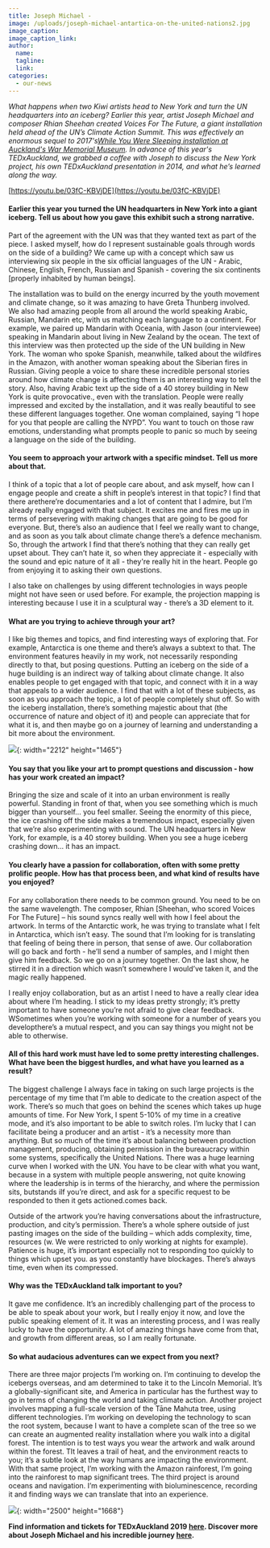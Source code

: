 ```yaml
---
title: Joseph Michael -
image: /uploads/joseph-michael-antartica-on-the-united-nations2.jpg
image_caption:
image_caption_link:
author:
  name:
  tagline:
  link:
categories:
  - our-news
---
```


*What happens when two Kiwi artists head to New York and turn the UN headquarters into an iceberg? Earlier this year, artist Joseph Michael and composer Rhian Sheehan created Voices For The Future, a giant installation held ahead of the UN’s Climate Action Summit. This was effectively an enormous sequel to 2017's*[*While You Were Sleeping installation at Auckland's War Memorial Museum*](https://www.aucklandmuseum.com/discover/stories/behind-the-scenes/antarctica)*. In advance of this year's TEDxAuckland, we grabbed a coffee with Joseph to discuss the New York project, his own TEDxAuckland presentation in 2014, and what he’s learned along the way.&nbsp;*

[https://youtu.be/03fC-KBVjDE](https://youtu.be/03fC-KBVjDE)

#### **Earlier this year you turned the UN headquarters in New York into a giant iceberg. Tell us about how you gave this exhibit such a strong narrative.&nbsp;**

Part of the agreement with the UN was that they wanted text as part of the piece. I asked myself, how do I represent sustainable goals through words on the side of a building? We came up with a concept which saw us interviewing six people in the six official languages of the UN - Arabic, Chinese, English, French, Russian and Spanish - covering the six continents \[properly inhabited by human beings\].

The installation was to build on the energy incurred by the youth movement and climate change, so it was amazing to have Greta Thunberg involved. We also had amazing people from all around the world speaking Arabic, Russian, Mandarin etc, with us matching each language to a continent. For example, we paired up Mandarin with Oceania, with Jason (our interviewee) speaking in Mandarin about living in New Zealand by the ocean. The text of this interview was then protected up the side of the UN building in New York. The woman who spoke Spanish, meanwhile, talked about the wildfires in the Amazon, with another woman speaking about the Siberian fires in Russian. Giving people a voice to share these incredible personal stories around how climate change is affecting them is an interesting way to tell the story. Also, having Arabic text up the side of a 40 storey building in New York is quite provocative., even with the translation. People were really impressed and excited by the installation, and it was really beautiful to see these different languages together. One woman complained, saying “I hope for you that people are calling the NYPD”. You want to touch on those raw emotions, understanding what prompts people to panic so much by seeing a language on the side of the building.&nbsp;

#### **You seem to approach your artwork with a specific mindset. Tell us more about that.&nbsp;**

I think of a topic that a lot of people care about, and ask myself, how can I engage people and create a shift in people’s interest in that topic? I find that there arethere’re documentaries and a lot of content that I admire, but I’m already really engaged with that subject. It excites me and fires me up in terms of persevering with making changes that are going to be good for everyone. But, there’s also an audience that I feel we really want to change, and as soon as you talk about climate change there’s a defence mechanism. So, through the artwork I find that there’s nothing that they can really get upset about. They can’t hate it, so when they appreciate it - especially with the sound and epic nature of it all - they're really hit in the heart. People go from enjoying it to asking their own questions.

I also take on challenges by using different technologies in ways people might not have seen or used before. For example, the projection mapping is interesting because I use it in a sculptural way - there’s a 3D element to it.

#### What are you trying to achieve through your art?

I like big themes and topics, and find interesting ways of exploring that. For example, Antarctica is one theme and there’s always a subtext to that. The environment features heavily in my work, not necessarily responding directly to that, but posing questions. Putting an iceberg on the side of a huge building is an indirect way of talking about climate change. It also enables people to get engaged with that topic, and connect with it in a way that appeals to a wider audience. I find that with a lot of these subjects, as soon as you approach the topic, a lot of people completely shut off. So with the iceberg installation, there’s something majestic about that (the occurrence of nature and object of it) and people can appreciate that for what it is, and then maybe go on a journey of learning and understanding a bit more about the environment.

![](/uploads/joseph-michael-antartica-on-the-united-nations1.jpg){: width="2212" height="1465"}

#### **You say that you like your art to prompt questions and discussion - how has your work created an impact?&nbsp;**

Bringing the size and scale of it into an urban environment is really powerful. Standing in front of that, when you see something which is much bigger than yourself… you feel smaller. Seeing the enormity of this piece, the ice crashing off the side makes a tremendous impact, especially given that we’re also experimenting with sound. The UN headquarters in New York, for example, is a 40 storey building. When you see a huge iceberg crashing down… it has an impact.

#### **You clearly have a passion for collaboration, often with some pretty prolific people. How has that process been, and what kind of results have you enjoyed?**

For any collaboration there needs to be common ground. You need to be on the same wavelength. The composer, Rhian \[Sheehan, who scored Voices For The Future\] – his sound syncs really well with how I feel about the artwork. In terms of the Antarctic work, he was trying to translate what I felt in Antarctica, which isn’t easy. The sound that I’m looking for is translating that feeling of being there in person, that sense of awe. Our collaboration will go back and forth - he’ll send a number of samples, and I might then give him feedback. So we go on a journey together. On the last show, he stirred it in a direction which wasn’t somewhere I would’ve taken it, and the magic really happened.&nbsp;

I really enjoy collaboration, but as an artist I need to have a really clear idea about where I’m heading. I stick to my ideas pretty strongly; it’s pretty important to have someone you’re not afraid to give clear feedback. WSometimes when you’re working with someone for a number of years you developthere’s a mutual respect, and you can say things you might not be able to otherwise.

#### **All of this hard work must have led to some pretty interesting challenges. What have been the biggest hurdles, and what have you learned as a result?**

The biggest challenge I always face in taking on such large projects is the percentage of my time that I’m able to dedicate to the creation aspect of the work. There’s so much that goes on behind the scenes which takes up huge amounts of time. For New York, I spent 5-10% of my time in a creative mode, and it’s also important to be able to switch roles. I’m lucky that I can facilitate being a producer and an artist - it’s a necessity more than anything. But so much of the time it’s about balancing between production management, producing, obtaining permission in the bureaucracy within some systems, specifically the United Nations. There was a huge learning curve when I worked with the UN. You have to be clear with what you want, because in a system with multiple people answering, not quite knowing where the leadership is in terms of the hierarchy, and where the permission sits, butstands iIf you’re direct, and ask for a specific request to be responded to then it gets actioned.comes back.

Outside of the artwork you’re having conversations about the infrastructure, production, and city’s permission. There’s a whole sphere outside of just pasting images on the side of the building – which adds complexity, time, resources (w. We were restricted to only working at nights for example). Patience is huge, it’s important especially not to responding too quickly to things which upset you. as you constantly have blockages. There’s always time, even when its compressed.

#### **Why was the TEDxAuckland talk important to you?**

It gave me confidence. It’s an incredibly challenging part of the process to be able to speak about your work, but I really enjoy it now, and love the public speaking element of it. It was an interesting process, and I was really lucky to have the opportunity. A lot of amazing things have come from that, and growth from different areas, so I am really fortunate.

#### **So what audacious adventures can we expect from you next?**

There are three major projects I’m working on. I’m continuing to develop the icebergs overseas, and am determined to take it to the Lincoln Memorial. It’s a globally-significant site, and America in particular has the furthest way to go in terms of changing the world and taking climate action. Another project involves mapping a full-scale version of the Tāne Mahuta tree, using different technologies. I’m working on developing the technology to scan the root system, because I want to have a complete scan of the tree so we can create an augmented reality installation where you walk into a digital forest. The intention is to test ways you wear the artwork and walk around within the forest. TIt leaves a trail of heat, and the environment reacts to you; it’s a subtle look at the way humans are impacting the environment. With that same project, I’m working with the Amazon rainforest, I’m going into the rainforest to map significant trees. The third project is around oceans and navigation. I’m experimenting with bioluminescence, recording it and finding ways we can translate that into an experience.

![](/uploads/joseph-michael-1.jpg){: width="2500" height="1668"}

**Find information and tickets for TEDxAuckland 2019&nbsp;**[**here**](https://tedxauckland.com/events/tumanako/)**. Discover more about Joseph Michael and his incredible journey&nbsp;**[**here**](https://www.joemichael.co.nz/)**.&nbsp;**